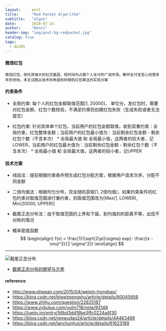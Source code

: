 ```yaml
---
layout:     post
title:      "Red Packet Algorithm"
subtitle:   "algos"
date:       2020-07-14
author:     "Woncz"
header-img: "img/post-bg-redpacket.jpg"
catalog: true
tags:
  - ALGOS
---
```


#### 微信红包
```
微信红包，依托其强大的社交基因，短时间内占据个人支付的广阔市场，撕开支付宝苦心经营多年的领地，本文试图从技术的角度剖析随机红包算法的实现方案
```

#### 约束条件

- 全局约束: 每个人的红包金额取值范围[1, 20000]， 单位分，发红包时，需要对红包金额、红包个数校验，不满足约束则创建红包失败（生成失败或者无法提交）

- 红包约束: 针对具体单个红包，当前用户的红包金额取值，收到双重约束：全局约束，红包整体金额；当前用户的红包最小值为：当前剩余红包金额 - 剩余红包个数（不含本次） * 全局最大值   和  全局最小值，这两者的较大者，记LOWER，当前用户的红包最大值为：当前剩余红包金额 - 剩余红包个数（不含本次） * 全局最小值  和 全局最大值，这两者的较小者，记UPPER


#### 技术方案

- 线段法：提前根据约束条件预生成红包分配方案，根据用户请求次序，分配不同金额

- 二倍均值法：根据均匀分布，完全随机获取[1, 2倍均值]，如果约束条件的红包约束对取值范围进行重约束，则取值范围改为[Max(1, LOWER), Min(20000, UPPER)]

- 截尾正态分布法：由于取值范围的上界和下届，到均值的的距离不等，出现不对称的情况


- 概率密度函数
$$
\begin{align}
f(x) = \frac{1}{\sqrt{2\pi}\sigma} exp(- \frac{(x - \mu)^2}{2 \sigma^2})
\end{align}
$$

---

![截尾正态分布](https://pic4.zhimg.com/b1080067aa9356cd8ee4b5a16e903f4c_r.jpg?source=1940ef5c "截尾正态分布")

- [截尾正态分布的期望与方差](!https://blog.csdn.net/lanchunhui/article/details/61623189)



#### reference

- http://www.phppan.com/2015/04/weixin-hongbao/
- https://blog.csdn.net/bjweimengshu/article/details/80045958
- https://www.zhihu.com/question/22625187
- https://www.zybuluo.com/yulin718/note/93148
- https://juejin.im/entry/56bd3dd16be3ffc0224a4f30
- https://blog.csdn.net/renwudao24/article/details/44463489
- https://blog.csdn.net/lanchunhui/article/details/61623189

